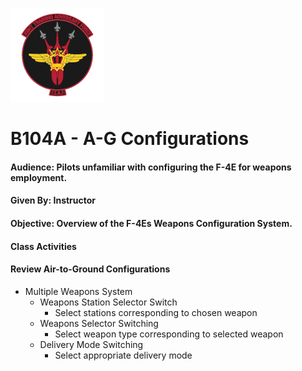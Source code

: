 ![JTAF Logo](../img/Logo.png)

# B104A - A-G Configurations

#### Audience: Pilots unfamiliar with configuring the F-4E for weapons employment.
#### Given By: Instructor
#### Objective: Overview of the F-4Es Weapons Configuration System.

#### Class Activities

#### Review Air-to-Ground Configurations
* Multiple Weapons System
	+ Weapons Station Selector Switch
		- Select stations corresponding to chosen weapon
	+ Weapons Selector Switching
		- Select weapon type corresponding to selected weapon
	+ Delivery Mode Switching
		- Select appropriate delivery mode